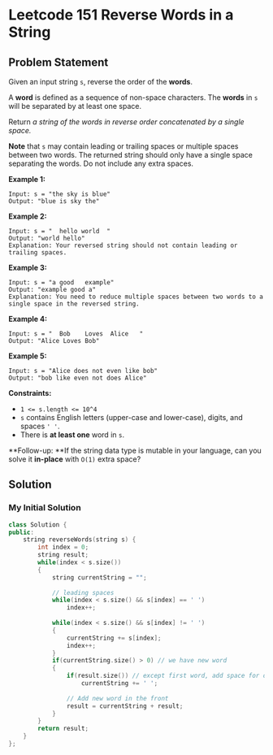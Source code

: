 # Leetcode 151 Reverse Words in a String

## Problem Statement

Given an input string `s`, reverse the order of the **words**.

A **word** is defined as a sequence of non-space characters. The **words** in `s` will be separated by at least one space.

Return _a string of the words in reverse order concatenated by a single space._

**Note** that `s` may contain leading or trailing spaces or multiple spaces between two words. The returned string should only have a single space separating the words. Do not include any extra spaces.

**Example 1:**

```
Input: s = "the sky is blue"
Output: "blue is sky the"
```

**Example 2:**

```
Input: s = "  hello world  "
Output: "world hello"
Explanation: Your reversed string should not contain leading or trailing spaces.
```

**Example 3:**

```
Input: s = "a good   example"
Output: "example good a"
Explanation: You need to reduce multiple spaces between two words to a single space in the reversed string.
```

**Example 4:**

```
Input: s = "  Bob    Loves  Alice   "
Output: "Alice Loves Bob"
```

**Example 5:**

```
Input: s = "Alice does not even like bob"
Output: "bob like even not does Alice"
```

**Constraints:**

* `1 <= s.length <= 10^4`
* `s` contains English letters (upper-case and lower-case), digits, and spaces `' '`.
* There is **at least one** word in `s`.

**Follow-up: **If the string data type is mutable in your language, can you solve it **in-place** with `O(1)` extra space?

## Solution

### My Initial Solution

```cpp
class Solution {
public:
    string reverseWords(string s) {
        int index = 0;
        string result;
        while(index < s.size())
        {
            string currentString = "";
            
            // leading spaces
            while(index < s.size() && s[index] == ' ')
                index++;
            
            while(index < s.size() && s[index] != ' ')
            {
                currentString += s[index];
                index++;
            }
            if(currentString.size() > 0) // we have new word
            {
                if(result.size()) // except first word, add space for other words
                    currentString += ' ';
                
                // Add new word in the front
                result = currentString + result;
            }
        }
        return result;
    }
};
```
